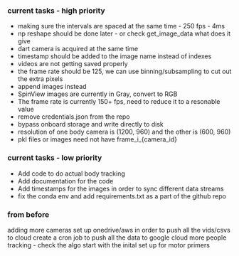 ### current tasks - high priority
- making sure the intervals are spaced at the same time - 250 fps - 4ms
- np reshape should be done later - or check get_image_data what does it give
- dart camera is acquired at the same time 
- timestamp should be added to the image name instead of indexes
- videos are not getting saved properly
- the frame rate should be 125, we can use binning/subsampling to cut out the extra pixels
- append images instead 
- SpinView images are currently in Gray, convert to RGB
- The frame rate is currently 150+ fps, need to reduce it to a resonable value
- remove credentials.json from the repo
- bypass onboard storage and write directly to disk
- resolution of one body camera is (1200, 960) and the other is (600, 960)
- pkl files or images need not have frame_i_{camera_id} 


### current tasks - low priority
- Add code to do actual body tracking
- Add documentation for the code
- Add timestamps for the images in order to sync different data streams
- fix the conda env and add requirements.txt as a part of the github repo 

### from before
adding more cameras
set up onedrive/aws in order to push all the vids/csvs to cloud
create a cron job to push all the data to google cloud
more people tracking - check the algo 
start with the inital set up for motor primers